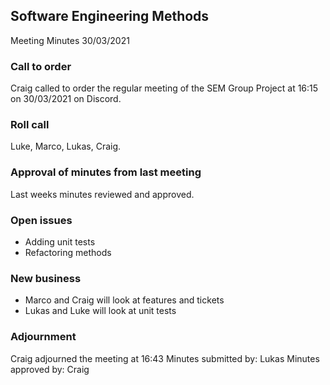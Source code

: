 ## Software Engineering Methods
Meeting Minutes
30/03/2021

###	Call to order
Craig called to order the regular meeting of the SEM Group Project at 16:15 on 30/03/2021 on Discord.

###	Roll call
Luke, Marco, Lukas, Craig.

###	Approval of minutes from last meeting
Last weeks minutes reviewed and approved.

###    Open issues
-	Adding unit tests
-   Refactoring methods

###	New business
-	Marco and Craig will look at features and tickets
-   Lukas and Luke will look at unit tests

###	Adjournment
Craig adjourned the meeting at 16:43
Minutes submitted by:  Lukas
Minutes approved by:  Craig
